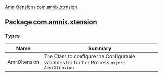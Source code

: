 [AmniXtension](../index.md) / [com.amnix.xtension](./index.md)

## Package com.amnix.xtension

### Types

| Name | Summary |
|---|---|
| [AmniXtension](-amni-xtension/index.md) | The Class to configure the Configurable variables for further Process.`object AmniXtension` |
